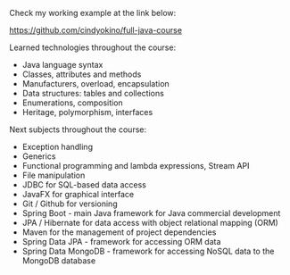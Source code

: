 Check my working example at the link below:

https://github.com/cindyokino/full-java-course

Learned technologies throughout the course:
- Java language syntax
- Classes, attributes and methods
- Manufacturers, overload, encapsulation
- Data structures: tables and collections
- Enumerations, composition
- Heritage, polymorphism, interfaces

Next subjects throughout the course:
- Exception handling
- Generics
- Functional programming and lambda expressions, Stream API
- File manipulation
- JDBC for SQL-based data access
- JavaFX for graphical interface
- Git / Github for versioning
- Spring Boot - main Java framework for Java commercial development
- JPA / Hibernate for data access with object relational mapping (ORM)
- Maven for the management of project dependencies
- Spring Data JPA - framework for accessing ORM data
- Spring Data MongoDB - framework for accessing NoSQL data to the MongoDB database


